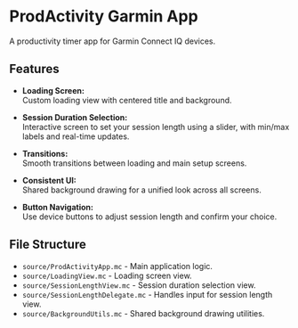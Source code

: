 # ProdActivity Garmin App

A productivity timer app for Garmin Connect IQ devices.

## Features

- **Loading Screen:**  
  Custom loading view with centered title and background.

- **Session Duration Selection:**  
  Interactive screen to set your session length using a slider, with min/max labels and real-time updates.

- **Transitions:**  
  Smooth transitions between loading and main setup screens.

- **Consistent UI:**  
  Shared background drawing for a unified look across all screens.

- **Button Navigation:**  
  Use device buttons to adjust session length and confirm your choice.

## File Structure

- `source/ProdActivityApp.mc` - Main application logic.
- `source/LoadingView.mc` - Loading screen view.
- `source/SessionLengthView.mc` - Session duration selection view.
- `source/SessionLengthDelegate.mc` - Handles input for session length view.
- `source/BackgroundUtils.mc` - Shared background drawing utilities.
